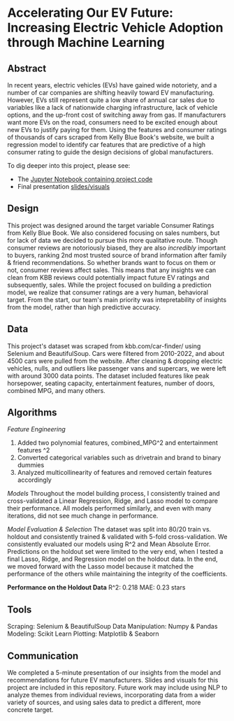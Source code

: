 # Accelerating Our EV Future: Increasing Electric Vehicle Adoption through Machine Learning

## Abstract

In recent years, electric vehicles (EVs) have gained wide notoriety, and a number of car companies are shifting heavily toward EV manufacturing. However, EVs still represent quite a low share of annual car sales due to variables like a lack of nationwide charging infrastructure, lack of vehicle options, and the up-front cost of switching away from gas. If manufacturers want more EVs on the road, consumers need to be excited enough about new EVs to justify paying for them. Using the features and consumer ratings of thousands of cars scraped from Kelly Blue Book's website, we built a regression model to identify car features that are predictive of a high consumer rating to guide the design decisions of global manufacturers.   

To dig deeper into this project, please see: 
* The [Jupyter Notebook containing project code](https://github.com/ninaksweeney/Metis_Project_2/blob/main/Project2_Notebook.ipynb)
* Final presentation [slides/visuals](https://github.com/ninaksweeney/Metis_Project_2/blob/main/Project2_Presentation.pdf)

## Design

This project was designed around the target variable Consumer Ratings from Kelly Blue Book. We also considered focusing on sales numbers, but for lack of data we decided to pursue this more qualitative route. Though consumer reviews are notoriously biased, they are also *incredibly* important to buyers, ranking 2nd most trusted source of brand information after family & friend recommendations. So whether brands want to focus on them or not, consumer reviews affect sales. This means that any insights we can clean from KBB reviews could potentially impact future EV ratings and subsequently, sales. While the project focused on building a prediction model, we realize that consumer ratings are a very human, behavioral target. From the start, our team's main priority was intepretability of insights from the model, rather than high predictive accuracy. 


## Data

This project's dataset was scraped from kbb.com/car-finder/ using Selenium and BeautifulSoup. Cars were filtered from 2010-2022, and about 4500 cars were pulled from the website. After cleaning & dropping electric vehicles, nulls, and outliers like passenger vans and supercars, we were left with around 3000 data points. The dataset included features like peak horsepower, seating capacity, entertainment features, number of doors, combined MPG, and many others. 

## Algorithms

*Feature Engineering*  
1. Added two polynomial features, combined_MPG^2 and entertainment features ^2
2. Converted categorical variables such as drivetrain and brand to binary dummies
3. Analyzed multicollinearity of features and removed certain features accordingly

*Models*
Throughout the model building process, I consistently trained and cross-validated a Linear Regression, Ridge, and Lasso model to compare their performance. All models performed similarly, and even with many iterations, did not see much change in performance. 

*Model Evaluation & Selection*
The dataset was split into 80/20 train vs. holdout and consistently trained & validated with 5-fold cross-validation. We consistently evaluated our models using R^2 and Mean Absolute Error. Predictions on the holdout set were limited to the very end, when I tested a final Lasso, Ridge, and Regression model on the holdout data. In the end, we moved forward with the Lasso model because it matched the performance of the others while maintaining the integrity of the coefficients. 

**Performance on the Holdout Data**
R^2: 0.218
MAE: 0.23 stars

## Tools

Scraping: Selenium & BeautifulSoup
Data Manipulation: Numpy & Pandas
Modeling: Scikit Learn
Plotting: Matplotlib & Seaborn 

## Communication

We completed a 5-minute presentation of our insights from the model and recommendations for future EV manufacturers. Slides and visuals for this project are included in this repository. Future work may include using NLP to analyze themes from individual reviews, incorporating data from a wider variety of sources, and using sales data to predict a different, more concrete target. 
